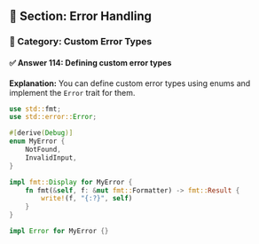 ## 📘 Section: Error Handling  
### 🔹 Category: Custom Error Types  
#### ✅ Answer 114: Defining custom error types

**Explanation:**
You can define custom error types using enums and implement the `Error` trait for them.

```rust
use std::fmt;
use std::error::Error;

#[derive(Debug)]
enum MyError {
    NotFound,
    InvalidInput,
}

impl fmt::Display for MyError {
    fn fmt(&self, f: &mut fmt::Formatter) -> fmt::Result {
        write!(f, "{:?}", self)
    }
}

impl Error for MyError {}
```
